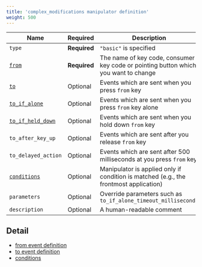 ```yaml
---
title: 'complex_modifications manipulator definition'
weight: 500
---
```


| Name                                  | Required     | Description                                                                           |
| ------------------------------------- | ------------ | ------------------------------------------------------------------------------------- |
| `type`                                | **Required** | `"basic"` is specified                                                                |
| [`from`](from/)                       | **Required** | The name of key code, consumer key code or pointing button which you want to change   |
| [`to`](to/)                           | Optional     | Events which are sent when you press `from` key                                       |
| [`to_if_alone`](to-if-alone/)         | Optional     | Events which are sent when you press `from` key alone                                 |
| [`to_if_held_down`](to-if-held-down/) | Optional     | Events which are sent when you hold down `from` key                                   |
| `to_after_key_up`                     | Optional     | Events which are sent after you release `from` key                                    |
| `to_delayed_action`                   | Optional     | Events which are sent after 500 milliseconds at you press `from` key                  |
| [`conditions`](conditions/)           | Optional     | Manipulator is applied only if condition is matched (e.g., the frontmost application) |
| `parameters`                          | Optional     | Override parameters such as `to_if_alone_timeout_milliseconds`                        |
| `description`                         | Optional     | A human-readable comment                                                              |

## Detail

-   [from event definition](from/)
-   [to event definition](to/)
-   [conditions](conditions/)
